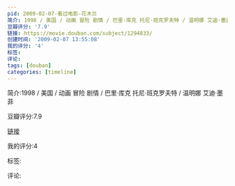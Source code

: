 ```yaml
---
pid: 2009-02-07-看过电影-花木兰
简介: 1998 / 美国 / 动画 冒险 剧情 / 巴里·库克 托尼·班克罗夫特 / 温明娜 艾迪·墨菲
豆瓣评分: '7.9'
链接: https://movie.douban.com/subject/1294833/
创建时间: '2009-02-07 13:55:08'
我的评分: '4'
标签:
评论:
tags: [douban]
categories: [timeline]
---
```

简介:1998 / 美国 / 动画 冒险 剧情 / 巴里·库克 托尼·班克罗夫特 / 温明娜 艾迪·墨菲

豆瓣评分:7.9

[链接](https://movie.douban.com/subject/1294833/)

我的评分:4

标签:

评论:

